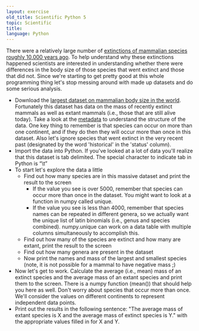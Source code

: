 ```yaml
---
layout: exercise
old_title: Scientific Python 5
topic: Scientific
title:
language: Python
---
```


There were a relatively large number of [extinctions of mammalian
species roughly 10,000 years
ago](http://en.wikipedia.org/wiki/Quaternary_extinction_event). To help
understand why these extinctions happened scientists are interested in
understanding whether there were differences in the body size of those
species that went extinct and those that did not. Since we're starting
to get pretty good at this whole programming thing let's stop messing
around with made up datasets and do some serious analysis.

-   Download the [largest dataset on mammalian body size in the
    world](http://www.esapubs.org/archive/ecol/E084/094/MOMv3.3.txt).
    Fortunately this dataset has data on the mass of recently extinct
    mammals as well as extant mammals (i.e., those that are still alive
    today). Take a look at the
    [metadata](http://www.esapubs.org/archive/ecol/E084/094/metadata.htm)
    to understand the structure of the data. One key thing to remember
    is that species can occur on more than one continent, and if they do
    then they will occur more than once in this dataset. Also let's
    ignore species that went extinct in the very recent past (designated
    by the word 'historical' in the 'status' column).
-   Import the data into Python. If you've looked at a lot of data
    you'll realize that this dataset is tab delimited. The special
    character to indicate tab in Python is “\\t”
-   To start let's explore the data a little
    -   Find out how many species are in this massive dataset and print
        the result to the screen
        -   If the value you see is over 5000, remember that species can
            occur more than once in the dataset. You might want to look
            at a function in numpy called unique.
        -   If the value you see is less than 4000, remember that
            species names can be repeated in different genera, so we
            actually want the unique list of latin binomials (i.e.,
            genus and species combined). numpy.unique can work on a data
            table with multiple columns simultaneously to accomplish
            this.
    -   Find out how many of the species are extinct and how many are
        extant, print the result to the screen
    -   Find out how many genera are present in the dataset
    -   Now print the names and mass of the largest and smallest species
        (note, it is not possible for a mammal to have negative mass ;)
-   Now let's get to work. Calculate the average (i.e., mean) mass of an
    extinct species and the average mass of an extant species and print
    them to the screen. There is a numpy function (mean()) that should
    help you here as well. Don't worry about species that occur more
    than once. We'll consider the values on different continents to
    represent independent data points.
-   Print out the results in the following sentence: "The average mass
    of extant species is X and the average mass of extinct species is
    Y." with the appropriate values filled in for X and Y.
